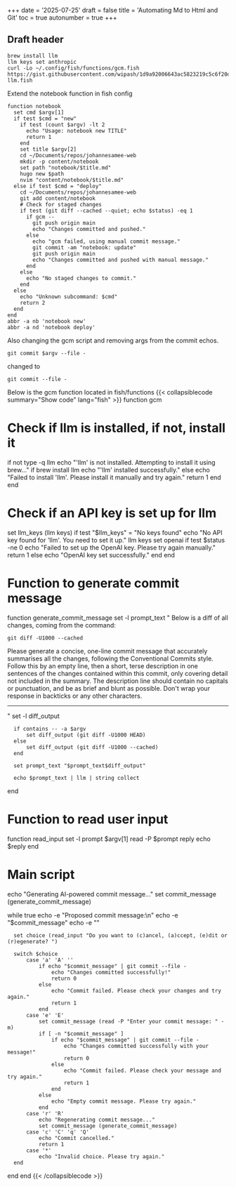 +++
date = '2025-07-25'
draft = false
title = 'Automating Md to Html and Git'
toc = true
autonumber = true
+++

## Draft header
```fish
brew install llm
llm keys set anthropic
curl -Lo ~/.config/fish/functions/gcm.fish https://gist.githubusercontent.com/wipash/1d9a92006643ac5823219c5c6f20da89/raw/gcm-llm.fish
```

Extend the notebook function in fish config
```fish
function notebook
  set cmd $argv[1]
  if test $cmd = "new"
    if test (count $argv) -lt 2
      echo "Usage: notebook new TITLE"
      return 1
    end
    set title $argv[2]
    cd ~/Documents/repos/johannesamee-web
    mkdir -p content/notebook
    set path "notebook/$title.md"
    hugo new $path
    nvim "content/notebook/$title.md"
  else if test $cmd = "deploy"
    cd ~/Documents/repos/johannesamee-web
    git add content/notebook
    # Check for staged changes
    if test (git diff --cached --quiet; echo $status) -eq 1
      if gcm --
        git push origin main
        echo "Changes committed and pushed."
      else
        echo "gcm failed, using manual commit message."
        git commit -am "notebook: update"
        git push origin main
        echo "Changes committed and pushed with manual message."
      end
    else
      echo "No staged changes to commit."
    end
  else
    echo "Unknown subcommand: $cmd"
    return 2
  end
end
abbr -a nb 'notebook new'
abbr -a nd 'notebook deploy'
```

Also changing the gcm script and removing args from the commit echos.
```fish
git commit $argv --file -
```
changed to
```fish
git commit --file -
```

Below is the gcm function located in fish/functions
{{< collapsiblecode summary="Show code" lang="fish" >}}
function gcm
  # Check if llm is installed, if not, install it
  if not type -q llm
      echo "'llm' is not installed. Attempting to install it using brew..."
      if brew install llm
          echo "'llm' installed successfully."
      else
          echo "Failed to install 'llm'. Please install it manually and try again."
          return 1
      end
  end
  
  # Check if an API key is set up for llm
  set llm_keys (llm keys)
  if test "$llm_keys" = "No keys found"
      echo "No API key found for 'llm'. You need to set it up."
      llm keys set openai
      if test $status -ne 0
          echo "Failed to set up the OpenAI key. Please try again manually."
          return 1
      else
          echo "OpenAI key set successfully."
      end
  end

  # Function to generate commit message
  function generate_commit_message
      set -l prompt_text "
Below is a diff of all changes, coming from the command:
```
git diff -U1000 --cached
```
Please generate a concise, one-line commit message that accurately summarises all the changes, following the
Conventional Commits style.
Follow this by an empty line, then a short, terse description in one sentences of the changes contained within
this commit, only covering detail not included in the summary. The description line should contain no capitals
or punctuation, and be as brief and blunt as possible.
Don't wrap your response in backticks or any other characters.

----------
"
      set -l diff_output

      if contains -- -a $argv
          set diff_output (git diff -U1000 HEAD)
      else
          set diff_output (git diff -U1000 --cached)
      end

      set prompt_text "$prompt_text$diff_output"

      echo $prompt_text | llm | string collect

  end

  # Function to read user input
  function read_input
      set -l prompt $argv[1]
      read -P $prompt reply
      echo $reply
  end

  # Main script
  echo "Generating AI-powered commit message..."
  set commit_message (generate_commit_message)

  while true
      echo -e "Proposed commit message:\n"
      echo -e "$commit_message"
      echo -e ""

      set choice (read_input "Do you want to (c)ancel, (a)ccept, (e)dit or (r)egenerate? ")

      switch $choice
          case 'a' 'A' ''
              if echo "$commit_message" | git commit --file -
                  echo "Changes committed successfully!"
                  return 0
              else
                  echo "Commit failed. Please check your changes and try again."
                  return 1
              end
          case 'e' 'E'
              set commit_message (read -P "Enter your commit message: " -m)
              if [ -n "$commit_message" ]
                  if echo "$commit_message" | git commit --file -
                      echo "Changes committed successfully with your message!"
                      return 0
                  else
                      echo "Commit failed. Please check your message and try again."
                      return 1
                  end
              else
                  echo "Empty commit message. Please try again."
              end
          case 'r' 'R'
              echo "Regenerating commit message..."
              set commit_message (generate_commit_message)
          case 'c' 'C' 'q' 'Q'
              echo "Commit cancelled."
              return 1
          case '*'
              echo "Invalid choice. Please try again."
      end
  end
end
{{< /collapsiblecode >}}

